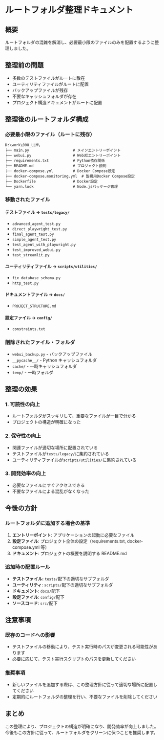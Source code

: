 # ルートフォルダ整理ドキュメント

## 概要

ルートフォルダの混雑を解消し、必要最小限のファイルのみを配置するように整理しました。

## 整理前の問題

- 多数のテストファイルがルートに散在
- ユーティリティファイルがルートに配置
- バックアップファイルが残存
- 不要なキャッシュフォルダが存在
- プロジェクト構造ドキュメントがルートに配置

## 整理後のルートフォルダ構成

### 必要最小限のファイル（ルートに残存）

```
D:\work\008_LLM\
├── main.py                    # メインエントリーポイント
├── webui.py                   # WebUIエントリーポイント
├── requirements.txt           # Python依存関係
├── README.md                  # プロジェクト説明
├── docker-compose.yml         # Docker Compose設定
├── docker-compose.monitoring.yml  # 監視用Docker Compose設定
├── Dockerfile                 # Docker設定
└── yarn.lock                  # Node.jsパッケージ管理
```

### 移動されたファイル

#### テストファイル → `tests/legacy/`

- `advanced_agent_test.py`
- `direct_playwright_test.py`
- `final_agent_test.py`
- `simple_agent_test.py`
- `test_agent_with_playwright.py`
- `test_improved_webui.py`
- `test_streamlit.py`

#### ユーティリティファイル → `scripts/utilities/`

- `fix_database_schema.py`
- `http_test.py`

#### ドキュメントファイル → `docs/`

- `PROJECT_STRUCTURE.md`

#### 設定ファイル → `config/`

- `constraints.txt`

### 削除されたファイル・フォルダ

- `webui_backup.py` - バックアップファイル
- `__pycache__/` - Python キャッシュフォルダ
- `cache/` - 一時キャッシュフォルダ
- `temp/` - 一時フォルダ

## 整理の効果

### 1. 可読性の向上

- ルートフォルダがスッキリして、重要なファイルが一目で分かる
- プロジェクトの構造が明確になった

### 2. 保守性の向上

- 関連ファイルが適切な場所に配置されている
- テストファイルが`tests/legacy/`に集約されている
- ユーティリティファイルが`scripts/utilities/`に集約されている

### 3. 開発効率の向上

- 必要なファイルにすぐアクセスできる
- 不要なファイルによる混乱がなくなった

## 今後の方針

### ルートフォルダに追加する場合の基準

1. **エントリーポイント**: アプリケーションの起動に必要なファイル
2. **設定ファイル**: プロジェクト全体の設定（requirements.txt, docker-compose.yml 等）
3. **ドキュメント**: プロジェクトの概要を説明する README.md

### 追加時の配置ルール

- **テストファイル**: `tests/`配下の適切なサブフォルダ
- **ユーティリティ**: `scripts/`配下の適切なサブフォルダ
- **ドキュメント**: `docs/`配下
- **設定ファイル**: `config/`配下
- **ソースコード**: `src/`配下

## 注意事項

### 既存のコードへの影響

- テストファイルの移動により、テスト実行時のパスが変更される可能性があります
- 必要に応じて、テスト実行スクリプトのパスを更新してください

### 推奨事項

- 新しいファイルを追加する際は、この整理方針に従って適切な場所に配置してください
- 定期的にルートフォルダの整理を行い、不要なファイルを削除してください

## まとめ

この整理により、プロジェクトの構造が明確になり、開発効率が向上しました。今後もこの方針に従って、ルートフォルダをクリーンに保つことを推奨します。

